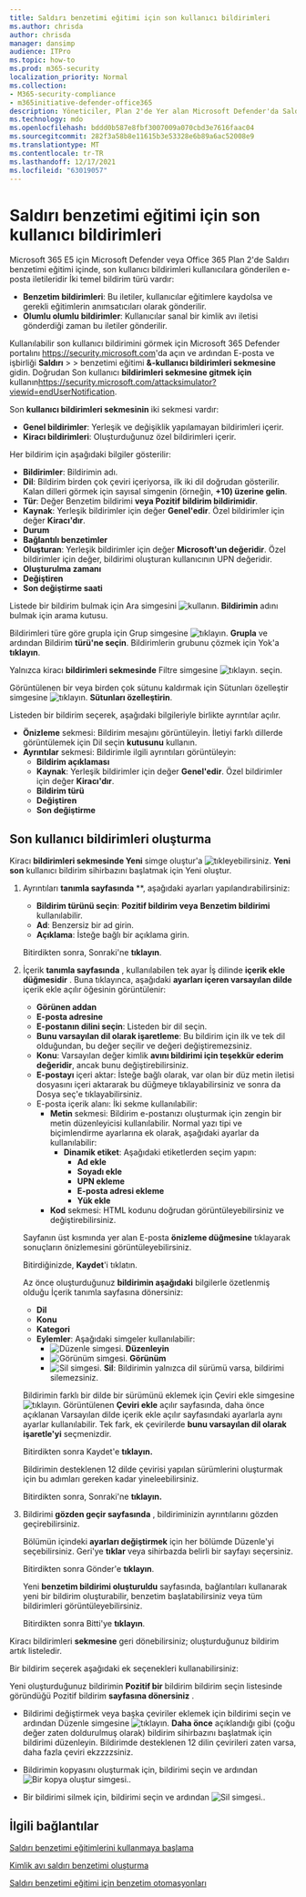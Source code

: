 ```yaml
---
title: Saldırı benzetimi eğitimi için son kullanıcı bildirimleri
ms.author: chrisda
author: chrisda
manager: dansimp
audience: ITPro
ms.topic: how-to
ms.prod: m365-security
localization_priority: Normal
ms.collection:
- M365-security-compliance
- m365initiative-defender-office365
description: Yöneticiler, Plan 2'de Yer alan Microsoft Defender'da Saldırı benzetimi eğitimi için son kullanıcı bildirimi e-Office 365 mesajları oluştur yapmayı öğrenebilir.
ms.technology: mdo
ms.openlocfilehash: bddd0b587e8fbf3007009a070cbd3e7616faac04
ms.sourcegitcommit: 282f3a58b8e11615b3e53328e6b89a6ac52008e9
ms.translationtype: MT
ms.contentlocale: tr-TR
ms.lasthandoff: 12/17/2021
ms.locfileid: "63019057"
---
```

# <a name="end-user-notifications-for-attack-simulation-training"></a>Saldırı benzetimi eğitimi için son kullanıcı bildirimleri

Microsoft 365 E5 için Microsoft Defender veya Office 365 Plan 2'de Saldırı benzetimi eğitimi içinde, son kullanıcı bildirimleri kullanıcılara gönderilen e-posta iletileridir İki temel bildirim türü vardır:

- **Benzetim bildirimleri**: Bu iletiler, kullanıcılar eğitimlere kaydolsa ve gerekli eğitimlerin anımsatıcıları olarak gönderilir.
- **Olumlu olumlu bildirimler**: Kullanıcılar sanal bir kimlik avı iletisi gönderdiği zaman bu iletiler gönderilir.

Kullanılabilir son kullanıcı bildirimini görmek için Microsoft 365 Defender portalını <https://security.microsoft.com>'da açın ve ardından E-posta ve işbirliği **Saldırı** \>  \> benzetimi eğitimi **&-kullanıcı bildirimleri sekmesine** gidin. Doğrudan Son kullanıcı **bildirimleri sekmesine gitmek için** kullanın<https://security.microsoft.com/attacksimulator?viewid=endUserNotification>.

Son **kullanıcı bildirimleri sekmesinin** iki sekmesi vardır:

- **Genel bildirimler**: Yerleşik ve değişiklik yapılamayan bildirimleri içerir.
- **Kiracı bildirimleri**: Oluşturduğunuz özel bildirimleri içerir.

Her bildirim için aşağıdaki bilgiler gösterilir:

- **Bildirimler**: Bildirimin adı.
- **Dil**: Bildirim birden çok çeviri içeriyorsa, ilk iki dil doğrudan gösterilir. Kalan dilleri görmek için sayısal simgenin (örneğin, **+10) üzerine gelin**.
- **Tür**: Değer Benzetim bildirimi **veya Pozitif** **bildirim bildirimidir**.
- **Kaynak**: Yerleşik bildirimler için değer **Genel'edir**. Özel bildirimler için değer **Kiracı'dır**.
- **Durum**
- **Bağlantılı benzetimler**
- **Oluşturan**: Yerleşik bildirimler için değer **Microsoft'un değeridir**. Özel bildirimler için değer, bildirimi oluşturan kullanıcının UPN değeridir.
- **Oluşturulma zamanı**
- **Değiştiren**
- **Son değiştirme saati**

Listede bir bildirim bulmak için Ara simgesini ![kullanın.](../../media/m365-cc-sc-search-icon.png) **Bildirimin** adını bulmak için arama kutusu.

Bildirimleri türe göre grupla için Grup simgesine ![tıklayın.](../../media/m365-cc-sc-group-icon.png) **Grupla** ve ardından Bildirim **türü'ne seçin**. Bildirimlerin grubunu çözmek için Yok'a **tıklayın**.

Yalnızca kiracı **bildirimleri sekmesinde** Filtre simgesine ![tıklayın.](../../media/m365-cc-sc-filter-icon.png) seçin.

Görüntülenen bir veya birden çok sütunu kaldırmak için Sütunları özelleştir simgesine ![tıklayın.](../../media/m365-cc-sc-customize-icon.png) **Sütunları özelleştirin**.

Listeden bir bildirim seçerek, aşağıdaki bilgileriyle birlikte ayrıntılar açılır.

- **Önizleme** sekmesi: Bildirim mesajını görüntüleyin. İletiyi farklı dillerde görüntülemek için Dil seçin **kutusunu** kullanın.
- **Ayrıntılar** sekmesi: Bildirimle ilgili ayrıntıları görüntüleyin:
  - **Bildirim açıklaması**
  - **Kaynak**: Yerleşik bildirimler için değer **Genel'edir**. Özel bildirimler için değer **Kiracı'dır**.
  - **Bildirim türü**
  - **Değiştiren**
  - **Son değiştirme**

## <a name="create-end-user-notifications"></a>Son kullanıcı bildirimleri oluşturma

Kiracı **bildirimleri sekmesinde Yeni** simge oluştur'a ![tıkleyebilirsiniz.](../../media/m365-cc-sc-create-icon.png) **Yeni son** kullanıcı bildirim sihirbazını başlatmak için Yeni oluştur.

1. Ayrıntıları **tanımla sayfasında** **, aşağıdaki ayarları yapılandırabilirsiniz:
   - **Bildirim türünü seçin**: **Pozitif bildirim veya** **Benzetim bildirimi** kullanılabilir.
   - **Ad**: Benzersiz bir ad girin.
   - **Açıklama**: İsteğe bağlı bir açıklama girin.

   Bitirdikten sonra, Sonraki'ne **tıklayın**.

2. İçerik **tanımla sayfasında** , kullanılabilen tek ayar İş dilinde **içerik ekle düğmesidir** . Buna tıklayınca, aşağıdaki **ayarları içeren varsayılan dilde** içerik ekle açılır öğesinin görüntülenir:
   - **Görünen addan**
   - **E-posta adresine**
   - **E-postanın dilini seçin**: Listeden bir dil seçin.
   - **Bunu varsayılan dil olarak işaretleme**: Bu bildirim için ilk ve tek dil olduğundan, bu değer seçilir ve değeri değiştiremezsiniz.
   - **Konu**: Varsayılan değer kimlik **avını bildirimi için teşekkür ederim değeridir**, ancak bunu değiştirebilirsiniz.
   - **E-postayı** içeri aktar: İsteğe bağlı olarak, var  olan bir düz metin iletisi dosyasını içeri aktararak bu düğmeye tıklayabilirsiniz ve sonra da Dosya seç'e tıklayabilirsiniz.
   - E-posta içerik alanı: İki sekme kullanılabilir:
     - **Metin** sekmesi: Bildirim e-postanızı oluşturmak için zengin bir metin düzenleyicisi kullanılabilir. Normal yazı tipi ve biçimlendirme ayarlarına ek olarak, aşağıdaki ayarlar da kullanılabilir:
       - **Dinamik etiket**: Aşağıdaki etiketlerden seçim yapın:
         - **Ad ekle**
         - **Soyadı ekle**
         - **UPN ekleme**
         - **E-posta adresi ekleme**
         - **Yük ekle**
     - **Kod** sekmesi: HTML kodunu doğrudan görüntüleyebilirsiniz ve değiştirebilirsiniz.

   Sayfanın üst kısmında yer alan E-posta **önizleme düğmesine** tıklayarak sonuçların önizlemesini görüntüleyebilirsiniz.

   Bitirdiğinizde, **Kaydet**'i tıklatın.

   Az önce oluşturduğunuz **bildirimin aşağıdaki** bilgilerle özetlenmiş olduğu İçerik tanımla sayfasına dönersiniz:

   - **Dil**
   - **Konu**
   - **Kategori**
   - **Eylemler**: Aşağıdaki simgeler kullanılabilir:
     - ![Düzenle simgesi.](../../media/m365-cc-sc-edit-icon.png) **Düzenleyin**
     - ![Görünüm simgesi.](../../media/m365-cc-sc-view-icon.png) **Görünüm**
     - ![Sil simgesi.](../../media/m365-cc-sc-delete-icon.png) **Sil**: Bildirimin yalnızca dil sürümü varsa, bildirimi silemezsiniz.

   Bildirimin farklı bir dilde bir sürümünü eklemek için Çeviri ekle simgesine ![tıklayın](../../media/m365-cc-sc-create-icon.png). Görüntülenen **Çeviri ekle** açılır sayfasında, daha önce açıklanan Varsayılan dilde içerik ekle açılır sayfasındaki ayarlarla aynı ayarlar kullanılabilir. Tek fark, ek çevirilerde **bunu varsayılan dil olarak işaretle'yi** seçmenizdir.

   Bitirdikten sonra Kaydet'e **tıklayın.**

   Bildirimin desteklenen 12 dilde çevirisi yapılan sürümlerini oluşturmak için bu adımları gereken kadar yineleebilirsiniz.

   Bitirdikten sonra, Sonraki'ne **tıklayın.**

3. Bildirimi **gözden geçir sayfasında** , bildiriminizin ayrıntılarını gözden geçirebilirsiniz.

   Bölümün içindeki **ayarları değiştirmek** için her bölümde Düzenle'yi seçebilirsiniz. Geri'ye **tıklar** veya sihirbazda belirli bir sayfayı seçersiniz.

   Bitirdikten sonra Gönder'e **tıklayın**.

   Yeni **benzetim bildirimi oluşturuldu** sayfasında, bağlantıları kullanarak yeni bir bildirim oluşturabilir, benzetim başlatabilirsiniz veya tüm bildirimleri görüntüleyebilirsiniz.

   Bitirdikten sonra Bitti'ye **tıklayın**.

Kiracı bildirimleri **sekmesine** geri dönebilirsiniz; oluşturduğunuz bildirim artık listeledir.

Bir bildirim seçerek aşağıdaki ek seçenekleri kullanabilirsiniz:

Yeni oluşturduğunuz bildirimin **Pozitif bir** bildirim bildirim seçin listesinde göründüğü Pozitif bildirim **sayfasına dönersiniz** .

- Bildirimi değiştirmek veya başka çeviriler eklemek için bildirimi seçin ve ardından Düzenle simgesine ![tıklayın.](../../media/m365-cc-sc-edit-icon.png) **Daha önce** açıklandığı gibi (çoğu değer zaten doldurulmuş olarak) bildirim sihirbazını başlatmak için bildirimi düzenleyin. Bildirimde desteklenen 12 dilin çevirileri zaten varsa, daha fazla çeviri ekzzzzsiniz.

- Bildirimin kopyasını oluşturmak için, bildirimi seçin ve ardından ![Bir kopya oluştur simgesi.](../../media/m365-cc-sc-copy-icon.png).

- Bir bildirimi silmek için, bildirimi seçin ve ardından ![Sil simgesi.](../../media/m365-cc-sc-delete-icon.png).

## <a name="related-links"></a>İlgili bağlantılar

[Saldırı benzetimi eğitimlerini kullanmaya başlama](attack-simulation-training-get-started.md)

[Kimlik avı saldırı benzetimi oluşturma](attack-simulation-training.md)

[Saldırı benzetimi eğitimi için benzetim otomasyonları](attack-simulation-training-simulation-automations.md)
